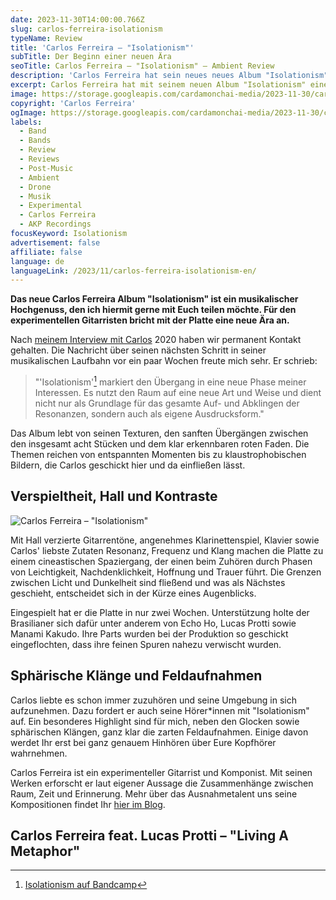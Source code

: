 ```yaml
---
date: 2023-11-30T14:00:00.766Z
slug: carlos-ferreira-isolationism
typeName: Review
title: 'Carlos Ferreira – "Isolationism"'
subTitle: Der Beginn einer neuen Ära
seoTitle: Carlos Ferreira – "Isolationism" – Ambient Review
description: 'Carlos Ferreira hat sein neues neues Album "Isolationism" fertig. Hört es Euch hier direkt an und erfahrt alles darüber!'
excerpt: Carlos Ferreira hat mit seinem neuen Album "Isolationism" eine der schönsten Ambient-LPs des Jahres geliefert. Die acht Songs erzählen von Leichtigkeit, Nachdenklichkeit, Hoffnung und Trauer. Hört jetzt hier direkt rein und holt Euch spannende Details über die Platte.
image: https://storage.googleapis.com/cardamonchai-media/2023-11-30/carlos-ferreira-isolationism-3-jpg-imagine-080808_30302b_1024_768/640.webp
copyright: 'Carlos Ferreira'
ogImage: https://storage.googleapis.com/cardamonchai-media/2023-11-30/carlos-ferreira-isolationism-og-jpg-imagine-080808_464541_1200_628/640.webp
labels:
  - Band
  - Bands
  - Review
  - Reviews
  - Post-Music
  - Ambient
  - Drone
  - Musik
  - Experimental
  - Carlos Ferreira
  - AKP Recordings
focusKeyword: Isolationism
advertisement: false
affiliate: false
language: de
languageLink: /2023/11/carlos-ferreira-isolationism-en/
---
```


**Das neue Carlos Ferreira Album "Isolationism" ist ein musikalischer Hochgenuss, den ich hiermit gerne mit Euch teilen möchte. Für den experimentellen Gitarristen bricht mit der Platte eine neue Ära an.**

Nach [meinem Interview mit Carlos](/2020/10/carlos-ferreira-interview/) 2020 haben wir permanent Kontakt gehalten. Die Nachricht über seinen nächsten Schritt in seiner musikalischen Laufbahn vor ein paar Wochen freute mich sehr. Er schrieb:

> "'Isolationism'[^1] markiert den Übergang in eine neue Phase meiner Interessen. Es nutzt den Raum auf eine neue Art und Weise und dient nicht nur als Grundlage für das gesamte Auf- und Abklingen der Resonanzen, sondern auch als eigene Ausdrucksform."

Das Album lebt von seinen Texturen, den sanften Übergängen zwischen den insgesamt acht Stücken und dem klar erkennbaren roten Faden. Die Themen reichen von entspannten Momenten bis zu klaustrophobischen Bildern, die Carlos geschickt hier und da einfließen lässt.

## Verspieltheit, Hall und Kontraste

![Carlos Ferreira – "Isolationism"](https://storage.googleapis.com/cardamonchai-media/2023-11-30/cf-isolationism-3000px-jpg-imagine-f8f8f8_6c6c63_3000_3000/640.webp 'Carlos Ferreira – "Isolationism"')

Mit Hall verzierte Gitarrentöne, angenehmes Klarinettenspiel, Klavier sowie Carlos' liebste Zutaten Resonanz, Frequenz und Klang machen die Platte zu einem cineastischen Spaziergang, der einen beim Zuhören durch Phasen von Leichtigkeit, Nachdenklichkeit, Hoffnung und Trauer führt. Die Grenzen zwischen Licht und Dunkelheit sind fließend und was als Nächstes geschieht, entscheidet sich in der Kürze eines Augenblicks.

Eingespielt hat er die Platte in nur zwei Wochen. Unterstützung holte der Brasilianer sich dafür unter anderem von Echo Ho, Lucas Protti sowie Manami Kakudo. Ihre Parts wurden bei der Produktion so geschickt eingeflochten, dass ihre feinen Spuren nahezu verwischt wurden.

## Sphärische Klänge und Feldaufnahmen

Carlos liebte es schon immer zuzuhören und seine Umgebung in sich aufzunehmen. Dazu fordert er auch seine Hörer\*innen mit "Isolationism" auf. Ein besonderes Highlight sind für mich, neben den Glocken sowie sphärischen Klängen, ganz klar die zarten Feldaufnahmen. Einige davon werdet Ihr erst bei ganz genauem Hinhören über Eure Kopfhörer wahrnehmen.

Carlos Ferreira ist ein experimenteller Gitarrist und Komponist. Mit seinen Werken erforscht er laut eigener Aussage die Zusammenhänge zwischen Raum, Zeit und Erinnerung. Mehr über das Ausnahmetalent uns seine Kompositionen findet Ihr [hier im Blog](/tag/carlos-ferreira).

## Carlos Ferreira feat. Lucas Protti – "Living A Metaphor"

<YouTube id="sIYBhCm6Ul8" />

[^1]: [Isolationism auf Bandcamp](https://carlosferreira.bandcamp.com/album/isolationism)
